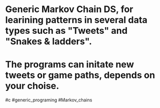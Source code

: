 # Generic Markov Chain DS, for learining patterns in several data types such as "Tweets" and "Snakes & ladders".
# The programs can initate new tweets or game paths, depends on your choise.

#c #generic_programing #Markov_chains 
